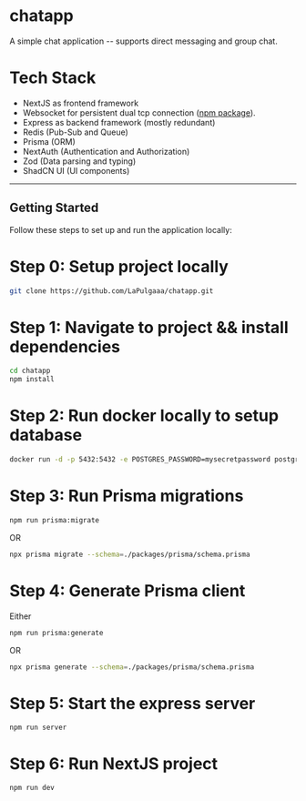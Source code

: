 # chatapp

A simple chat application -- supports direct messaging and group chat.

# Tech Stack
- NextJS as frontend framework
- Websocket  for persistent dual tcp connection ([npm package](https://www.npmjs.com/package/ws)).
- Express as backend framework (mostly redundant)
- Redis (Pub-Sub and Queue)
- Prisma (ORM)
- NextAuth (Authentication and Authorization)
- Zod (Data parsing and typing)
- ShadCN UI (UI components)

---

## Getting Started

Follow these steps to set up and run the application locally:

# Step 0: Setup project locally
```bash
git clone https://github.com/LaPulgaaa/chatapp.git
```

# Step 1: Navigate to project && install dependencies
```bash
cd chatapp
npm install
```

# Step 2: Run docker locally to setup database
```bash
docker run -d -p 5432:5432 -e POSTGRES_PASSWORD=mysecretpassword postgres
```

# Step 3: Run Prisma migrations
```bash
npm run prisma:migrate
```
OR
```bash
npx prisma migrate --schema=./packages/prisma/schema.prisma
```
# Step 4: Generate Prisma client
Either
```bash
npm run prisma:generate 
```
OR
```bash
npx prisma generate --schema=./packages/prisma/schema.prisma
```

# Step 5: Start the express server
```
npm run server
```

# Step 6: Run NextJS project
```
npm run dev
```
